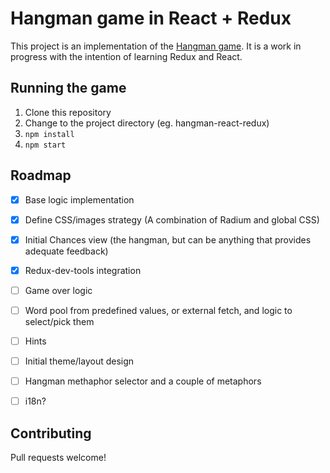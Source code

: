 # Hangman game in React + Redux
This project is an implementation of the [Hangman game](https://en.wikipedia.org/wiki/Hangman_(game)). It is a work in progress with the intention of learning Redux and React.

## Running the game
1. Clone this repository
2. Change to the project directory (eg. hangman-react-redux)
3. `npm install`
4. `npm start`

## Roadmap
- [x] Base logic implementation
- [x] Define CSS/images strategy (A combination of Radium and global CSS)
- [x] Initial Chances view (the hangman, but can be anything that provides adequate feedback)
- [x] Redux-dev-tools integration
- [ ] Game over logic
- [ ] Word pool from predefined values, or external fetch, and logic to select/pick them
- [ ] Hints
- [ ] Initial theme/layout design
- [ ] Hangman methaphor selector and a couple of metaphors

- [ ] i18n?

## Contributing
Pull requests welcome!
